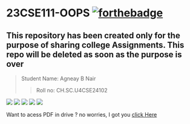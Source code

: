 # 23CSE111-OOPS [![forthebadge](https://forthebadge.com/images/badges/built-with-love.svg)](https://forthebadge.com)
This repository has been created only for the purpose of sharing college Assignments. This repo will be deleted as soon as the purpose is over
---

> Student Name: Agneay B Nair
> > Roll no: CH.SC.U4CSE24102

![](https://img.shields.io/badge/maintained-yes-green?style=for-the-badge)
![](https://img.shields.io/github/forks/agneay/23CSE111-OOPS?style=for-the-badge)
![](https://img.shields.io/github/issues/agneay/23CSE111-OOPS?style=for-the-badge)
![](https://img.shields.io/github/stars/agneay/23CSE111-OOPS?style=for-the-badge)
![](https://img.shields.io/github/license/agneay/23CSE111-OOPS?style=for-the-badge)


Want to acess PDF in drive ? no worries, I got you [click Here](https://drive.google.com/file/d/1EW2pWspd7nf4bj-fbZUiNuxg7X6FU79U/view?usp=sharing)

